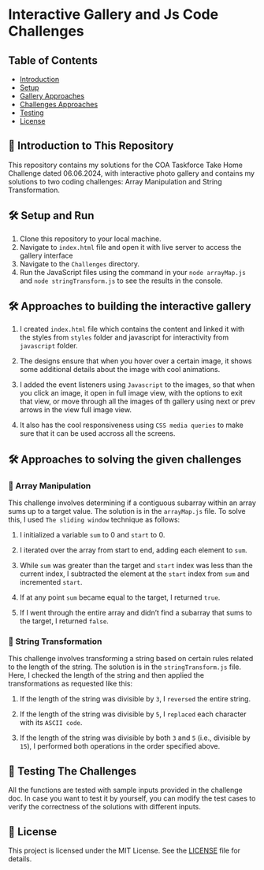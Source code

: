 <h1>Interactive Gallery and Js Code Challenges</h1>

## Table of Contents

- [Introduction](#introduction-to-this-repository)
- [Setup](#setup-and-run)
- [Gallery Approaches](#approaches-to-building-the-interactive-gallery)
- [Challenges Approaches](#approaches-to-solving-the-given-challenges)
- [Testing](#testing-the-challenges)
- [License](#license)

## 🚨 Introduction to This Repository

This repository contains my solutions for the COA Taskforce Take Home Challenge dated 06.06.2024, with interactive photo gallery and contains my solutions to two coding challenges: Array Manipulation and String Transformation.

## 🛠 Setup and Run

1. Clone this repository to your local machine.
2. Navigate to `index.html` file and open it with live server to access the gallery interface
3. Navigate to the `Challenges` directory.
4. Run the JavaScript files using the command in your `node arrayMap.js` and `node stringTransform.js` to see the results in the console.

## 🛠 Approaches to building the interactive gallery

1. I created `index.html` file which contains the content and linked it with the styles from `styles` folder and javascript for interactivity from `javascript` folder.

2. The designs ensure that when you hover over a certain image, it shows some additional details about the image with cool animations.

3. I added the event listeners using `Javascript` to the images, so that when you click an image, it open in full image view, with the options to exit that view, or move through all the images of th gallery using next or prev arrows in the view full image view.

4. It also has the cool responsiveness using `CSS media queries` to make sure that it can be used accross all the screens.

## 🛠 Approaches to solving the given challenges

### 🚀 Array Manipulation

This challenge involves determining if a contiguous subarray within an array sums up to a target value. The solution is in the `arrayMap.js` file. To solve this, I used `The sliding window` technique as follows:

1. I initialized a variable `sum` to 0 and `start` to 0.

2. I iterated over the array from start to end, adding each element to `sum`.

3. While `sum` was greater than the target and `start` index was less than the current index, I subtracted the element at the `start` index from `sum` and incremented `start`.

4. If at any point `sum` became equal to the target, I returned `true`.

5. If I went through the entire array and didn’t find a subarray that sums to the target, I returned `false`.

### 🚀 String Transformation

This challenge involves transforming a string based on certain rules related to the length of the string. The solution is in the `stringTransform.js` file. Here, I checked the length of the string and then applied the transformations as requested like this:

1. If the length of the string was divisible by `3`, I `reversed` the entire string.

2. If the length of the string was divisible by `5`, I `replaced` each character with its `ASCII code`.

3. If the length of the string was divisible by both `3` and `5` (i.e., divisible by `15`), I performed both operations in the order specified above.

## 🚨 Testing The Challenges

All the functions are tested with sample inputs provided in the challenge doc. In case you want to test it by yourself, you can modify the test cases to verify the correctness of the solutions with different inputs.

## 🚨 License

This project is licensed under the MIT License. See the [LICENSE](https://github.com/pandao/editor.md/blob/master/LICENSE) file for details.
